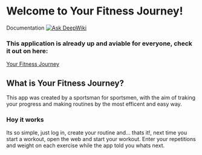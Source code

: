 # Welcome to Your Fitness Journey!
Documentation [![Ask DeepWiki](https://deepwiki.com/badge.svg)](https://deepwiki.com/Sergiocp21/YourFitnessJourney)

### This application is already up and aviable for everyone, check it out on here:
[Your Fitness Journey](https://yourfitnessjourney.fit)

## What is Your Fitness Journey?
This app was created by a sportsman for sportsmen, with the aim of traking your progress and making routines by the most efficent and easy way.

### Hoy it works
Its so simple, just log in, create your routine and... thats it!, next time you start a workout, open the web and start your workout. Enter your repetitions and weight on each exercise while the app told you whats next.
